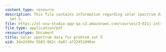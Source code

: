 ```yaml
---
content_type: resource
description: This file contains information regarding solar spectrum data for problem
  set 5.
file: https://ol-ocw-studio-app-qa.s3.amazonaws.com/courses/3-021j-introduction-to-modeling-and-simulation-spring-2012/34e2d30a5503082cda87a722951090ac_MIT3_021JS13_thesun.pdf
file_type: application/pdf
resourcetype: Document
title: Solar spectrum data for problem set 5
uid: 34e2d30a-5503-082c-da87-a722951090ac
---
```

